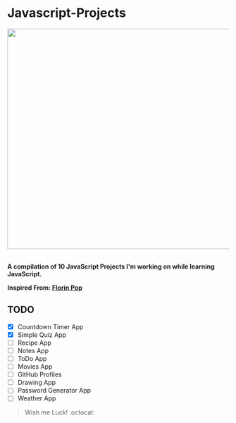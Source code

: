 # Javascript-Projects
<img src="https://miro.medium.com/max/2000/0*eIhVp0KXrXSSHORN.gif" height="500px" width="1000px" align="center"></img>

</br>**A compilation of 10 JavaScript Projects I'm working on while learning JavaScript.**

**Inspired From: [Florin Pop](https://www.youtube.com/channel/UCeU-1X402kT-JlLdAitxSMA)**

## TODO

- [x] Countdown Timer App
- [x] Simple Quiz App
- [ ] Recipe App
- [ ] Notes App
- [ ] ToDo App
- [ ] Movies App
- [ ] GitHub Profiles
- [ ] Drawing App
- [ ] Password Generator App
- [ ] Weather App

>Wish me Luck! :octocat: 
